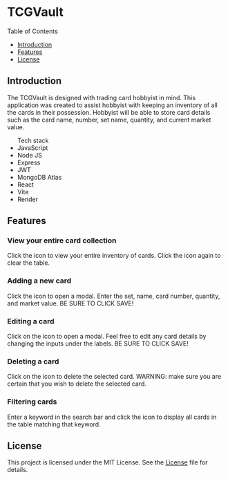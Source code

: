 # TCGVault

Table of Contents

<ul>
  <li><a href="https://github.com/Ronin619/TCGVault/blob/master/README.md#introduction">Introduction</a></li>
  <li><a href="https://github.com/Ronin619/TCGVault/blob/master/README.md#features">Features</a></li>
  <li><a href="https://github.com/Ronin619/TCGVault/blob/master/README.md#license">License</a></li>
</ul>

<h2>Introduction</h2>

<p>
  The TCGVault is designed with trading card hobbyist in mind. This application was created to assist hobbyist with keeping an inventory of all the cards in their possession. Hobbyist will be able to store card
details such as the card name, number, set name, quantity, and current market value.
</p>
<ul>Tech stack
  <li>JavaScript</li>
  <li>Node JS</li>
   <li>Express</li>
   <li>JWT</li>
   <li>MongoDB Atlas</li>
   <li>React</li>
   <li>Vite</li>
   <li>Render</li>
</ul>

<h2>Features</h2>

<h3>View your entire card collection</h3>
  
<p>Click the icon to view your entire inventory of cards. Click the icon again to clear the table.</p>

<h3>Adding a new card</h3>

<p>Click the icon to open a modal.
Enter the set, name, card number, quantity, and market value. BE SURE TO CLICK SAVE!</p>

<h3>Editing a card</h3>

<p>Click on the icon to open a modal.
Feel free to edit any card details by changing the inputs under the labels. BE SURE TO CLICK SAVE!</p>

<h3>Deleting a card</h3>

<p>Click on the icon to delete the selected card.
WARNING: make sure you are certain that you wish to delete the selected card.</p>

<h3>Filtering cards</h3>

<p>Enter a keyword in the search bar and click the 
icon to display all cards in the table matching that keyword.</p>

<h2>License</h2>

<p>This project is licensed under the MIT License. See the <a href="https://github.com/Ronin619/TCGVault/blob/master/LICENSE">License</a> file for details.</p>


